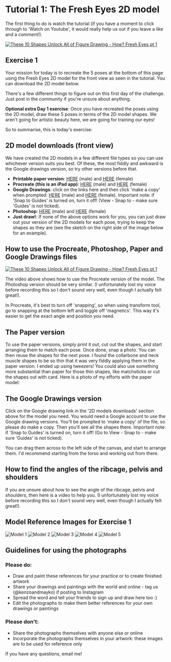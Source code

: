 # Tutorial 1: The Fresh Eyes 2D model
The first thing to do is watch the tutorial (if you have a moment to click through to 'Watch on Youtube', it would really help us out if you leave a like and a comment!).

[![These 10 Shapes Unlock All of Figure Drawing - How? Fresh Eyes pt 1](https://img.youtube.com/vi/LQQXCJvy36Y/0.jpg)](https://www.youtube.com/watch?v=LQQXCJvy36Y)

## Exercise 1
Your mission for today is to recreate the 5 poses at the bottom of this page using the Fresh Eyes 2D model for the front view as seen in the tutorial. You can download the 2D model below.

There's a few different things to figure out on this first day of the challenge. Just post in the community if you're unsure about anything.

**Optional extra Day 1 exercise**: Once you have recreated the poses using the 2D model, draw these 5 poses in terms of the 2D model shapes. We aren't going for artistic beauty here, we are going for training our eyes!

So to summarise, this is today's exercise:

## 2D model downloads (front view)
We have created the 2D models in a few different file types so you can use whichever version suits you best. Of these, the most fiddly and awkward is the Google drawings version, so try other versions before that.

* **Printable paper version**: [HERE](./assets/Fresh%20Eyes%20paper%20version%20-%20male.PNG) (male) and [HERE](./assets/Fresh%20Eyes%20paper%20version%20-%20female.PNG) (female)
* **Procreate (this is an iPad app)**: [HERE](./assets/Fresh_Eyes_Male_V1.1.procreate) (male) and [HERE](./assets/Fresh_Eyes_Female_V1.1.procreate) (female)
* **Google Drawings**: click on the links here and then click 'make a copy' when prompted: [HERE](https://docs.google.com/drawings/d/1eDV5aJZx8GV5NaypgxRFCb2xCCNmYkdP6cBN9mBcTVc/copy) (male) and [HERE](https://docs.google.com/drawings/d/1d8fIiNApoRcEtRPLkcOxI5Z-7ormUPThuU8FUGj5IbE/copy) (female). Important note: if 'Snap to Guides' is turned on, turn it off! (View - Snap to - make sure 'Guides' is not ticked).
* **Photoshop**: [HERE](./assets/Fresh_Eyes_Male.psd) (male) and [HERE](./assets/Fresh_Eyes_Female.psd) (female)
* **Just draw!**: If none of the above options work for you, you can just draw out your version of the 2D models for each pose, trying to keep the shapes as they are (see the sketch on the right side of the image below for an example).

## How to use the Procreate, Photoshop, Paper and Google Drawings files

[![These 10 Shapes Unlock All of Figure Drawing - How? Fresh Eyes pt 1](https://player.vimeo.com/video/699751849)](https://player.vimeo.com/video/699751849)

The video above shows how to use the Procreate version of the model. The Photoshop version should be very similar. (I unfortunately lost my voice before recording this so I don't sound very well, even though I actually felt great!).

In Procreate, it's best to turn off 'snapping', so when using transform tool, go to snapping at the bottom left and toggle off 'magnetics'. This way it's easier to get the exact angle and position you need.

## The Paper version
To use the paper versions, simply print it out, cut out the shapes, and start arranging them to match each pose. Once done, snap a photo. You can then reuse the shapes for the next pose. I found the collarbone and neck muscle shapes to be so thin that it was very fiddly applying them in the paper version. I ended up using tweezers! You could also use something more substantial than paper for those thin shapes, like matchsticks or cut the shapes out with card. Here is a photo of my efforts with the paper model:

## The Google Drawings version
Click on the Google drawing link in the '2D models downloads' section above for the model you need. You would need a Google account to use the Google drawing versions. You'll be prompted to 'make a copy' of the file, so please do make a copy. Then you'll see all the shapes there. Important note: if 'Snap to Guides' is turned on, turn it off! (Go to View - Snap to - make sure 'Guides' is not ticked).

You can drag them across to the left side of the canvas, and start to arrange them. I'd recommend starting from the torso and working out from there.

## How to find the angles of the ribcage, pelvis and shoulders
If you are unsure about how to see the angle of the ribcage, pelvis and shoulders, then here is a video to help you. (I unfortunately lost my voice before recording this so I don't sound very well, even though I actually felt great!).


## Model Reference Images for Exercise 1

![Model 1](./models/LoveLifeDrawing.FreshEyes.Day1.1.jpg)
![Model 2](./models/LoveLifeDrawing.FreshEyes.Day1.2.jpg)
![Model 3](./models/LoveLifeDrawing.FreshEyes.Day1.3.jpg)
![Model 4](./models/LoveLifeDrawing.FreshEyes.Day1.4.jpg)
![Model 5](./models/LoveLifeDrawing.FreshEyes.Day1.5-2.jpg)

## Guidelines for using the photographs

### Please do:
* Draw and paint these references for your practice or to create finished artwork
* Share your drawings and paintings with the world and online - tag us (@kenzoandmayko) if posting to Instagram
* Spread the word and tell your friends to sign up and draw here too :)
* Edit the photographs to make them better references for your own drawings or paintings

### Please don't:
* Share the photographs themselves with anyone else or online
* Incorporate the photographs themselves in your artwork: these images are to be used for reference only

If you have any questions, email me!
